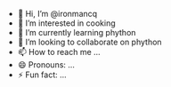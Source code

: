 - 👋 Hi, I’m @ironmancq
- 👀 I’m interested in cooking
- 🌱 I’m currently learning phython
- 💞️ I’m looking to collaborate on phython
- 📫 How to reach me ...
- 😄 Pronouns: ...
- ⚡ Fun fact: ...

<!---
ironmancq/ironmancq is a ✨ special ✨ repository because its `README.md` (this file) appears on your GitHub profile.
You can click the Preview link to take a look at your changes.
--->
